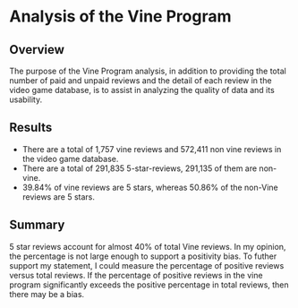 # Analysis of the Vine Program

## Overview
The purpose of the Vine Program analysis, in addition to providing the total number of paid and unpaid reviews and the detail of each review in the video game database, is to assist in analyzing the quality of data and its usability.

## Results
* There are a total of 1,757 vine reviews and 572,411 non vine reviews in the video game database.<br />
* There are a total of 291,835 5-star-reviews, 291,135 of them are non-vine.<br />
* 39.84% of vine reviews are 5 stars, whereas 50.86% of the non-Vine reviews are 5 stars.<br />

## Summary
5 star reviews account for almost 40% of total Vine reviews. In my opinion, the percentage is not large enough to support a positivity bias. To futher support my statement, I could measure the percentage of positive reviews versus total reviews. If the percentage of positive reviews in the vine program significantly exceeds the positive percentage in total reviews, then there may be a bias.
